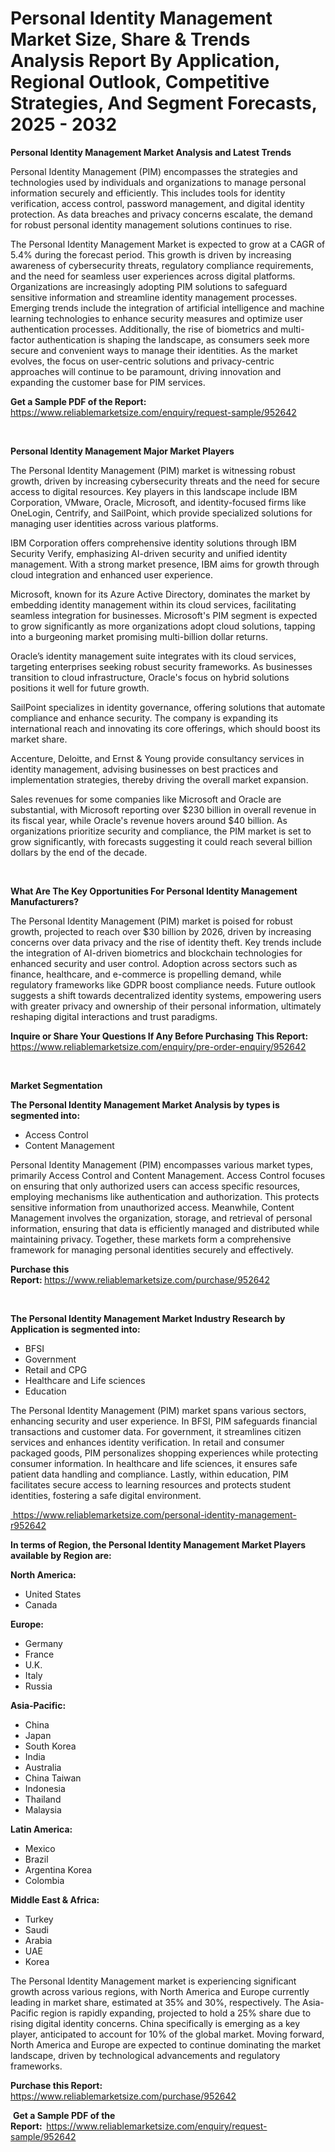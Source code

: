 <p><h1>Personal Identity Management Market Size, Share & Trends Analysis Report By Application, Regional Outlook, Competitive Strategies, And Segment Forecasts, 2025 - 2032</h1></p><p><strong>Personal Identity Management Market Analysis and Latest Trends</strong></p>
<p><p>Personal Identity Management (PIM) encompasses the strategies and technologies used by individuals and organizations to manage personal information securely and efficiently. This includes tools for identity verification, access control, password management, and digital identity protection. As data breaches and privacy concerns escalate, the demand for robust personal identity management solutions continues to rise.</p><p>The Personal Identity Management Market is expected to grow at a CAGR of 5.4% during the forecast period. This growth is driven by increasing awareness of cybersecurity threats, regulatory compliance requirements, and the need for seamless user experiences across digital platforms. Organizations are increasingly adopting PIM solutions to safeguard sensitive information and streamline identity management processes. Emerging trends include the integration of artificial intelligence and machine learning technologies to enhance security measures and optimize user authentication processes. Additionally, the rise of biometrics and multi-factor authentication is shaping the landscape, as consumers seek more secure and convenient ways to manage their identities. As the market evolves, the focus on user-centric solutions and privacy-centric approaches will continue to be paramount, driving innovation and expanding the customer base for PIM services.</p></p>
<p><strong>Get a Sample PDF of the Report:&nbsp;</strong> <a href="https://www.reliablemarketsize.com/enquiry/request-sample/952642?utm_campaign=3268&utm_medium=2&utm_source=Github&utm_content=ia&utm_term=17042025&utm_id=personal-identity-management">https://www.reliablemarketsize.com/enquiry/request-sample/952642</a></p>
<p>&nbsp;</p>
<p><strong>Personal Identity Management Major Market Players</strong></p>
<p><p>The Personal Identity Management (PIM) market is witnessing robust growth, driven by increasing cybersecurity threats and the need for secure access to digital resources. Key players in this landscape include IBM Corporation, VMware, Oracle, Microsoft, and identity-focused firms like OneLogin, Centrify, and SailPoint, which provide specialized solutions for managing user identities across various platforms.</p><p>IBM Corporation offers comprehensive identity solutions through IBM Security Verify, emphasizing AI-driven security and unified identity management. With a strong market presence, IBM aims for growth through cloud integration and enhanced user experience.</p><p>Microsoft, known for its Azure Active Directory, dominates the market by embedding identity management within its cloud services, facilitating seamless integration for businesses. Microsoft's PIM segment is expected to grow significantly as more organizations adopt cloud solutions, tapping into a burgeoning market promising multi-billion dollar returns.</p><p>Oracle’s identity management suite integrates with its cloud services, targeting enterprises seeking robust security frameworks. As businesses transition to cloud infrastructure, Oracle's focus on hybrid solutions positions it well for future growth.</p><p>SailPoint specializes in identity governance, offering solutions that automate compliance and enhance security. The company is expanding its international reach and innovating its core offerings, which should boost its market share.</p><p>Accenture, Deloitte, and Ernst & Young provide consultancy services in identity management, advising businesses on best practices and implementation strategies, thereby driving the overall market expansion.</p><p>Sales revenues for some companies like Microsoft and Oracle are substantial, with Microsoft reporting over $230 billion in overall revenue in its fiscal year, while Oracle's revenue hovers around $40 billion. As organizations prioritize security and compliance, the PIM market is set to grow significantly, with forecasts suggesting it could reach several billion dollars by the end of the decade.</p></p>
<p>&nbsp;</p>
<p><strong>What Are The Key Opportunities For Personal Identity Management Manufacturers?</strong></p>
<p><p>The Personal Identity Management (PIM) market is poised for robust growth, projected to reach over $30 billion by 2026, driven by increasing concerns over data privacy and the rise of identity theft. Key trends include the integration of AI-driven biometrics and blockchain technologies for enhanced security and user control. Adoption across sectors such as finance, healthcare, and e-commerce is propelling demand, while regulatory frameworks like GDPR boost compliance needs. Future outlook suggests a shift towards decentralized identity systems, empowering users with greater privacy and ownership of their personal information, ultimately reshaping digital interactions and trust paradigms.</p></p>
<p><strong>Inquire or Share Your Questions If Any Before Purchasing This Report:</strong> <a href="https://www.reliablemarketsize.com/enquiry/pre-order-enquiry/952642?utm_campaign=3268&utm_medium=2&utm_source=Github&utm_content=ia&utm_term=17042025&utm_id=personal-identity-management">https://www.reliablemarketsize.com/enquiry/pre-order-enquiry/952642</a></p>
<p>&nbsp;</p>
<p><strong>Market Segmentation</strong></p>
<p><strong>The Personal Identity Management Market Analysis by types is segmented into:</strong></p>
<p><ul><li>Access Control</li><li>Content Management</li></ul></p>
<p><p>Personal Identity Management (PIM) encompasses various market types, primarily Access Control and Content Management. Access Control focuses on ensuring that only authorized users can access specific resources, employing mechanisms like authentication and authorization. This protects sensitive information from unauthorized access. Meanwhile, Content Management involves the organization, storage, and retrieval of personal information, ensuring that data is efficiently managed and distributed while maintaining privacy. Together, these markets form a comprehensive framework for managing personal identities securely and effectively.</p></p>
<p><strong>Purchase this Report:&nbsp;</strong><a href="https://www.reliablemarketsize.com/purchase/952642?utm_campaign=3268&utm_medium=2&utm_source=Github&utm_content=ia&utm_term=17042025&utm_id=personal-identity-management">https://www.reliablemarketsize.com/purchase/952642</a></p>
<p>&nbsp;</p>
<p><strong>The Personal Identity Management Market Industry Research by Application is segmented into:</strong></p>
<p><ul><li>BFSI</li><li>Government</li><li>Retail and CPG</li><li>Healthcare and Life sciences</li><li>Education</li></ul></p>
<p><p>The Personal Identity Management (PIM) market spans various sectors, enhancing security and user experience. In BFSI, PIM safeguards financial transactions and customer data. For government, it streamlines citizen services and enhances identity verification. In retail and consumer packaged goods, PIM personalizes shopping experiences while protecting consumer information. In healthcare and life sciences, it ensures safe patient data handling and compliance. Lastly, within education, PIM facilitates secure access to learning resources and protects student identities, fostering a safe digital environment.</p></p>
<p><a href="https://www.reliablemarketsize.com/personal-identity-management-r952642?utm_campaign=3268&utm_medium=2&utm_source=Github&utm_content=ia&utm_term=17042025&utm_id=personal-identity-management">&nbsp;https://www.reliablemarketsize.com/personal-identity-management-r952642</a></p>
<p><strong>In terms of Region, the Personal Identity Management Market Players available by Region are:</strong></p>
<p>
    <p> <strong> North America: </strong>
        <ul>
            <li>United States</li>
            <li>Canada</li>
        </ul>
        </p> 
    <p> <strong> Europe: </strong>
        <ul>
            <li>Germany</li>
            <li>France</li>
            <li>U.K.</li>
            <li>Italy</li>
            <li>Russia</li>
        </ul>
        </p> 
    <p> <strong> Asia-Pacific: </strong>
        <ul>
            <li>China</li>
            <li>Japan</li>
            <li>South Korea</li>
            <li>India</li>
            <li>Australia</li>
            <li>China Taiwan</li>
            <li>Indonesia</li>
            <li>Thailand</li>
            <li>Malaysia</li>
        </ul>
        </p> 
    <p> <strong> Latin America: </strong>
        <ul>
            <li>Mexico</li>
            <li>Brazil</li>
            <li>Argentina Korea</li>
            <li>Colombia</li>
        </ul>
        </p> 
    <p> <strong> Middle East & Africa: </strong>
        <ul>
            <li>Turkey</li>
            <li>Saudi</li>
            <li>Arabia</li>
            <li>UAE</li>
            <li>Korea</li>
        </ul>
    </p>
    </p>
<p><p>The Personal Identity Management market is experiencing significant growth across various regions, with North America and Europe currently leading in market share, estimated at 35% and 30%, respectively. The Asia-Pacific region is rapidly expanding, projected to hold a 25% share due to rising digital identity concerns. China specifically is emerging as a key player, anticipated to account for 10% of the global market. Moving forward, North America and Europe are expected to continue dominating the market landscape, driven by technological advancements and regulatory frameworks.</p></p>
<p><strong>Purchase this Report: </strong><a href="https://www.reliablemarketsize.com/purchase/952642?utm_campaign=3268&utm_medium=2&utm_source=Github&utm_content=ia&utm_term=17042025&utm_id=personal-identity-management">https://www.reliablemarketsize.com/purchase/952642</a></p>
<p>&nbsp;<strong>Get a Sample PDF of the Report:&nbsp;&nbsp;</strong><a href="https://www.reliablemarketsize.com/enquiry/request-sample/952642?utm_campaign=3268&utm_medium=2&utm_source=Github&utm_content=ia&utm_term=17042025&utm_id=personal-identity-management">https://www.reliablemarketsize.com/enquiry/request-sample/952642</a></p>
<p><strong></strong></p>
<p><p></p><p></p><p></p></p>